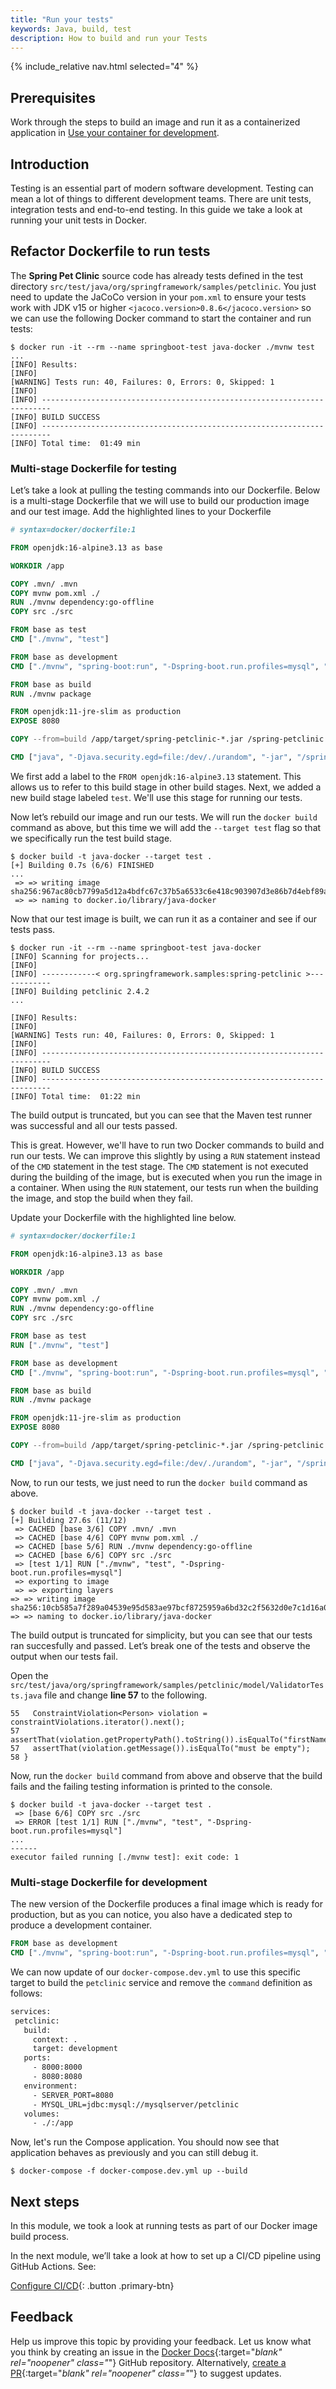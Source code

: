 ```yaml
---
title: "Run your tests"
keywords: Java, build, test
description: How to build and run your Tests
---
```


{% include_relative nav.html selected="4" %}

## Prerequisites

Work through the steps to build an image and run it as a containerized application in [Use your container for development](develop.md).

## Introduction

Testing is an essential part of modern software development. Testing can mean a lot of things to different development teams. There are unit tests, integration tests and end-to-end testing. In this guide we take a look at running your unit tests in Docker.

## Refactor Dockerfile to run tests

The **Spring Pet Clinic** source code has already tests defined in the test directory `src/test/java/org/springframework/samples/petclinic`. You just need to update the JaCoCo version in your `pom.xml` to ensure your tests work with JDK v15 or higher `<jacoco.version>0.8.6</jacoco.version>` so we can use the following Docker command to start the container and run tests:

```shell
$ docker run -it --rm --name springboot-test java-docker ./mvnw test
...
[INFO] Results:
[INFO]
[WARNING] Tests run: 40, Failures: 0, Errors: 0, Skipped: 1
[INFO]
[INFO] ------------------------------------------------------------------------
[INFO] BUILD SUCCESS
[INFO] ------------------------------------------------------------------------
[INFO] Total time:  01:49 min
```

### Multi-stage Dockerfile for testing

Let’s take a look at pulling the testing commands into our Dockerfile. Below is a multi-stage Dockerfile that we will use to build our production image and our test image. Add the highlighted lines to your Dockerfile

```dockerfile
# syntax=docker/dockerfile:1

FROM openjdk:16-alpine3.13 as base

WORKDIR /app

COPY .mvn/ .mvn
COPY mvnw pom.xml ./
RUN ./mvnw dependency:go-offline
COPY src ./src

FROM base as test
CMD ["./mvnw", "test"]

FROM base as development
CMD ["./mvnw", "spring-boot:run", "-Dspring-boot.run.profiles=mysql", "-Dspring-boot.run.jvmArguments='-agentlib:jdwp=transport=dt_socket,server=y,suspend=n,address=*:8000'"]

FROM base as build
RUN ./mvnw package

FROM openjdk:11-jre-slim as production
EXPOSE 8080

COPY --from=build /app/target/spring-petclinic-*.jar /spring-petclinic.jar

CMD ["java", "-Djava.security.egd=file:/dev/./urandom", "-jar", "/spring-petclinic.jar"]
```

We first add a label to the `FROM openjdk:16-alpine3.13` statement. This allows us to refer to this build stage in other build stages. Next, we added a new build stage labeled `test`. We'll use this stage for running our tests.

Now let’s rebuild our image and run our tests. We will run the `docker build` command as above, but this time we will add the `--target test` flag so that we specifically run the test build stage.

```shell
$ docker build -t java-docker --target test .
[+] Building 0.7s (6/6) FINISHED
...
 => => writing image sha256:967ac80cb7799a5d12a4bdfc67c37b5a6533c6e418c903907d3e86b7d4ebf89a
 => => naming to docker.io/library/java-docker
```

Now that our test image is built, we can run it as a container and see if our tests pass.

```shell
$ docker run -it --rm --name springboot-test java-docker
[INFO] Scanning for projects...
[INFO]
[INFO] ------------< org.springframework.samples:spring-petclinic >------------
[INFO] Building petclinic 2.4.2
...

[INFO] Results:
[INFO]
[WARNING] Tests run: 40, Failures: 0, Errors: 0, Skipped: 1
[INFO]
[INFO] ------------------------------------------------------------------------
[INFO] BUILD SUCCESS
[INFO] ------------------------------------------------------------------------
[INFO] Total time:  01:22 min
```

The build output is truncated, but you can see that the Maven test runner was successful and all our tests passed.

This is great. However, we'll have to run two Docker commands to build and run our tests. We can improve this slightly by using a `RUN` statement instead of the `CMD` statement in the test stage. The `CMD` statement is not executed during the building of the image, but is executed when you run the image in a container. When using the `RUN` statement, our tests run when the building the image, and stop the build when they fail.

Update your Dockerfile with the highlighted line below.

```dockerfile
# syntax=docker/dockerfile:1

FROM openjdk:16-alpine3.13 as base

WORKDIR /app

COPY .mvn/ .mvn
COPY mvnw pom.xml ./
RUN ./mvnw dependency:go-offline
COPY src ./src

FROM base as test
RUN ["./mvnw", "test"]

FROM base as development
CMD ["./mvnw", "spring-boot:run", "-Dspring-boot.run.profiles=mysql", "-Dspring-boot.run.jvmArguments='-agentlib:jdwp=transport=dt_socket,server=y,suspend=n,address=*:8000'"]

FROM base as build
RUN ./mvnw package

FROM openjdk:11-jre-slim as production
EXPOSE 8080

COPY --from=build /app/target/spring-petclinic-*.jar /spring-petclinic.jar

CMD ["java", "-Djava.security.egd=file:/dev/./urandom", "-jar", "/spring-petclinic.jar"]
```

Now, to run our tests, we just need to run the `docker build` command as above.

```shell
$ docker build -t java-docker --target test .
[+] Building 27.6s (11/12)
 => CACHED [base 3/6] COPY .mvn/ .mvn
 => CACHED [base 4/6] COPY mvnw pom.xml ./
 => CACHED [base 5/6] RUN ./mvnw dependency:go-offline
 => CACHED [base 6/6] COPY src ./src
 => [test 1/1] RUN ["./mvnw", "test", "-Dspring-boot.run.profiles=mysql"]
 => exporting to image
 => => exporting layers
=> => writing image sha256:10cb585a7f289a04539e95d583ae97bcf8725959a6bd32c2f5632d0e7c1d16a0
=> => naming to docker.io/library/java-docker
```

The build output is truncated for simplicity, but you can see that our tests ran succesfully and passed. Let’s break one of the tests and observe the output when our tests fail.

Open the `src/test/java/org/springframework/samples/petclinic/model/ValidatorTests.java` file and change **line 57** to the following.

```shell
55   ConstraintViolation<Person> violation = constraintViolations.iterator().next();
57   assertThat(violation.getPropertyPath().toString()).isEqualTo("firstName");
57   assertThat(violation.getMessage()).isEqualTo("must be empty");
58 }
```

Now, run the `docker build` command from above and observe that the build fails and the failing testing information is printed to the console.

```shell
$ docker build -t java-docker --target test .
 => [base 6/6] COPY src ./src
 => ERROR [test 1/1] RUN ["./mvnw", "test", "-Dspring-boot.run.profiles=mysql"]
...
------
executor failed running [./mvnw test]: exit code: 1
```

### Multi-stage Dockerfile for development

The new version of the Dockerfile produces a final image which is ready for production, but as you can notice, you also have a dedicated step to produce a development container.

```dockerfile
FROM base as development
CMD ["./mvnw", "spring-boot:run", "-Dspring-boot.run.profiles=mysql", "-Dspring-boot.run.jvmArguments='-agentlib:jdwp=transport=dt_socket,server=y,suspend=n,address=*:8000'"]
```

We can now update of our `docker-compose.dev.yml` to use this specific target to build the `petclinic` service and remove the `command` definition as follows:

```dockerfile
services:
 petclinic:
   build:
     context: .
     target: development
   ports:
     - 8000:8000
     - 8080:8080
   environment:
     - SERVER_PORT=8080
     - MYSQL_URL=jdbc:mysql://mysqlserver/petclinic
   volumes:
     - ./:/app
```

Now, let's run the Compose application. You should now see that application behaves as previously and you can still debug it.

```shell
$ docker-compose -f docker-compose.dev.yml up --build
```

## Next steps

In this module, we took a look at running tests as part of our Docker image build process.

In the next module, we’ll take a look at how to set up a CI/CD pipeline using GitHub Actions. See:

[Configure CI/CD](configure-ci-cd.md){: .button .primary-btn}

## Feedback

Help us improve this topic by providing your feedback. Let us know what you think by creating an issue in the [Docker Docs](https://github.com/docker/docker.github.io/issues/new?title=[Java%20docs%20feedback]){:target="_blank" rel="noopener" class="_"} GitHub repository. Alternatively, [create a PR](https://github.com/docker/docker.github.io/pulls){:target="_blank" rel="noopener" class="_"} to suggest updates.

<br />
